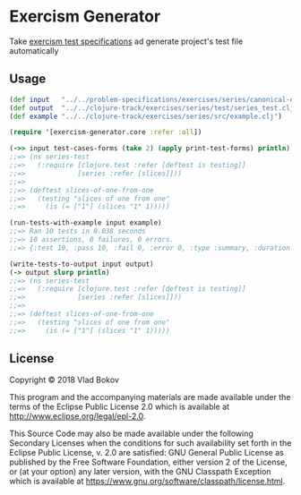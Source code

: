 # Exercism Generator

Take [exercism test specifications](https://github.com/exercism/problem-specifications) ad
generate project's test file automatically

## Usage

```clojure
(def input   "../../problem-specifications/exercises/series/canonical-data.json")
(def output  "../../clojure-track/exercises/series/test/series_test.clj")
(def example "../../clojure-track/exercises/series/src/example.clj")

(require '[exercism-generator.core :refer :all])

(->> input test-cases-forms (take 2) (apply print-test-forms) println)
;;=> (ns series-test
;;=>   (:require [clojure.test :refer [deftest is testing]]
;;=>             [series :refer [slices]]))
;;=>
;;=> (deftest slices-of-one-from-one
;;=>   (testing "slices of one from one"
;;=>     (is (= ["1"] (slices "1" 1)))))

(run-tests-with-example input example)
;;=> Ran 10 tests in 0.038 seconds
;;=> 10 assertions, 0 failures, 0 errors.
;;=> {:test 10, :pass 10, :fail 0, :error 0, :type :summary, :duration 38.478862}

(write-tests-to-output input output)
(-> output slurp println)
;;=> (ns series-test
;;=>   (:require [clojure.test :refer [deftest is testing]]
;;=>             [series :refer [slices]]))
;;=> 
;;=> (deftest slices-of-one-from-one
;;=>   (testing "slices of one from one"
;;=>     (is (= ["1"] (slices "1" 1)))))
```

## License

Copyright © 2018 Vlad Bokov

This program and the accompanying materials are made available under the
terms of the Eclipse Public License 2.0 which is available at
http://www.eclipse.org/legal/epl-2.0.

This Source Code may also be made available under the following Secondary
Licenses when the conditions for such availability set forth in the Eclipse
Public License, v. 2.0 are satisfied: GNU General Public License as published by
the Free Software Foundation, either version 2 of the License, or (at your
option) any later version, with the GNU Classpath Exception which is available
at https://www.gnu.org/software/classpath/license.html.
